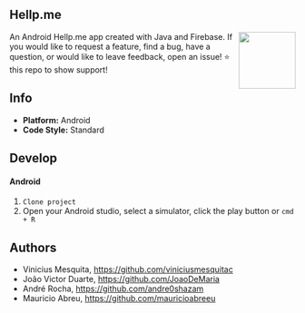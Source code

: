 ## Hellp.me
<img align="right" width="100" height="100" src="https://user-images.githubusercontent.com/43412432/54782587-05a53400-4bfe-11e9-943a-d89397c61462.png">



An Android Hellp.me app created with Java and Firebase. If you would like to request a feature, find a bug, have a question, or would like to leave feedback, open an issue! ⭐️ this repo to show support!
## Info
* **Platform:** Android
* **Code Style:** Standard


## Develop
#### Android
1. `Clone project` 
2. Open your Android studio, select a simulator, click the play button or `cmd + R`
 
 
 ## Authors

* Vinicius Mesquita, https://github.com/viniciusmesquitac
* João Victor Duarte,  https://github.com/JoaoDeMaria
* André Rocha,  https://github.com/andre0shazam 
* Mauricio Abreu, https://github.com/mauricioabreeu
 
